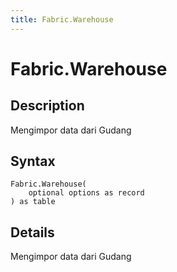 ```yaml
---
title: Fabric.Warehouse
---
```


# Fabric.Warehouse


## Description

Mengimpor data dari Gudang


## Syntax

```powerquery
Fabric.Warehouse(
    optional options as record
) as table
```


## Details

Mengimpor data dari Gudang


